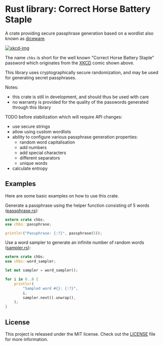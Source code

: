 # Rust library: Correct Horse Battery Staple
A crate providing secure passphrase generation based on a wordlist also known as
[diceware].

[![xkcd-img]][xkcd]

The name `chbs` is short for the well known "Correct Horse Battery Staple"
password which originates from the [XKCD][xkcd] comic shown above.

This library uses cryptographically secure randomization, and may be used
for generating secret passphrases.

Notes:
* this crate is still in development, and should thus be used with care
* no warranty is provided for the quality of the passwords generated
  through this library

TODO before stabilization which will require API changes:
* use secure strings
* allow using custom wordlists
* ability to configure various passphrase generation properties:
  * random word capitalisation
  * add numbers
  * add special characters
  * different separators
  * unique words
* calculate entropy

## Examples
Here are some basic examples on how to use this crate.

Generate a passphrase using the helper function consisting of 5 words
([passphrase.rs](examples/passphrase.rs)):

```rust
extern crate chbs;
use chbs::passphrase;

println!("Passphrase: {:?}", passphrase(5));
```

Use a word sampler to generate an infinite number of random words
([sampler.rs](examples/sampler.rs)):

```rust
extern crate chbs;
use chbs::word_sampler;

let mut sampler = word_sampler();

for i in 0..8 {
    println!(
        "Sampled word #{}: {:?}",
        i,
        sampler.next().unwrap(),
    );
}
```

## License
This project is released under the MIT license.
Check out the [LICENSE](LICENSE) file for more information.

[diceware]: https://en.wikipedia.org/wiki/Diceware
[xkcd]: https://xkcd.com/936/
[xkcd-img]: https://imgs.xkcd.com/comics/password_strength.png
